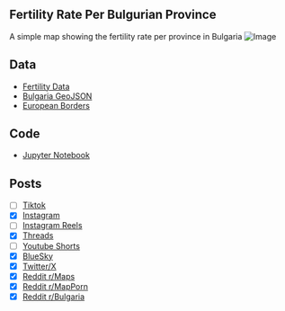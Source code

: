 ## Fertility Rate Per Bulgurian Province
A simple map showing the fertility rate per province in Bulgaria
![Image](https://drive.google.com/uc?export=view&id=1B1f6XbCAJJ_WioznEfD4Amw-9mQ8_Xil)

## Data
* [Fertility Data](https://www.nsi.bg/en/content/2970/total-fertility-rate-statistical-regions-districts-and-place-residence)
* [Bulgaria GeoJSON](https://simplemaps.com/gis/country/bg)
* [European Borders](https://ec.europa.eu/eurostat/web/gisco/geodata/administrative-units/countries)

## Code
* [Jupyter Notebook](FormatData.ipynb)

## Posts
- [ ] [Tiktok]()
- [x] [Instagram](https://www.instagram.com/p/DJ2AdHAvw8r/)
- [ ] [Instagram Reels]()
- [x] [Threads](https://www.threads.com/@vinemapper/post/DJ2AdqcPLB9)
- [ ] [Youtube Shorts]()
- [x] [BlueSky](https://bsky.app/profile/vinemapper.bsky.social/post/3lpk4ab4qqc2k)
- [x] [Twitter/X](https://x.com/VineMapper/status/1924519172475912699)
- [x] [Reddit r/Maps](https://www.reddit.com/r/Maps/comments/1kqhsuj/fertility_rates_per_bulgarian_region_2024/)
- [x] [Reddit r/MapPorn](https://www.reddit.com/r/MapPorn/comments/1kqhrle/fertility_rates_per_bulgarian_region_2024/)
- [x] [Reddit r/Bulgaria](https://www.reddit.com/r/bulgaria/comments/1krafk7/fertility_rate_per_bulgarian_region_2024/)